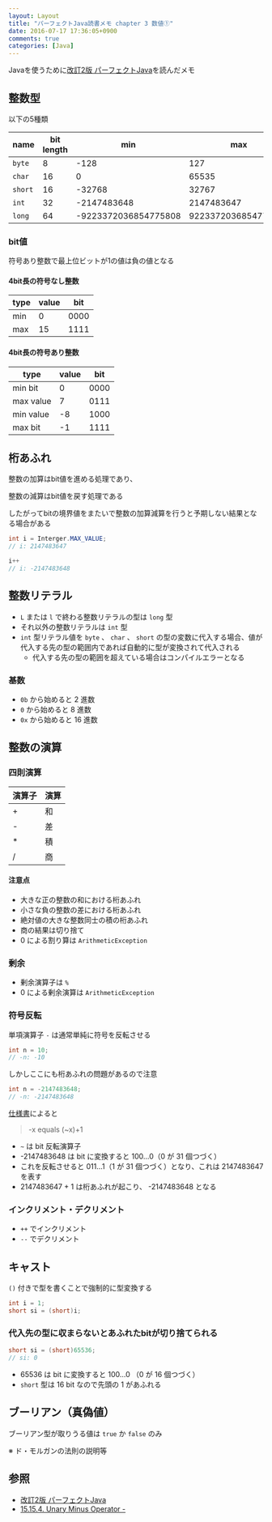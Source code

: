 ```yaml
---
layout: Layout
title: "パーフェクトJava読書メモ chapter 3 数値①"
date: 2016-07-17 17:36:05+0900
comments: true
categories: [Java]
---
```


Javaを使うために[改訂2版 パーフェクトJava](http://www.amazon.co.jp/gp/product/4774166855/ref=as_li_ss_tl?ie=UTF8&camp=247&creative=7399&creativeASIN=4774166855&linkCode=as2&tag=sojiro14-22)を読んだメモ

## 整数型
以下の5種類

| name   | bit length |  min  |  max  |
| ----- | ----------- | ----- | ----- |
| `byte`  | 8         | -128  |  127  |
| `char`  | 16        | 0     | 65535 |
| `short` | 16        | -32768 | 32767 |
| `int`   | 32        | -2147483648 | 2147483647 |
| `long`  | 64        | -9223372036854775808 | 9223372036854775807 |

### bit値
符号あり整数で最上位ビットが1の値は負の値となる

#### 4bit長の符号なし整数

| type | value | bit |
| ---- | ----- | ---- |
| min  | 0     | 0000 |
| max  | 15    | 1111 |

#### 4bit長の符号あり整数
| type      | value | bit |
| --------- | ----- | ---- |
| min bit   | 0     | 0000 |
| max value | 7     | 0111 |
| min value | -8    | 1000 |
| max bit   | -1    | 1111 |

## 桁あふれ
整数の加算はbit値を進める処理であり、

整数の減算はbit値を戻す処理である

したがってbitの境界値をまたいで整数の加算減算を行うと予期しない結果となる場合がある
```java
int i = Interger.MAX_VALUE;
// i: 2147483647

i++
// i: -2147483648
```

## 整数リテラル
* `L` または `l` で終わる整数リテラルの型は `long` 型
* それ以外の整数リテラルは `int` 型
* `int` 型リテラル値を `byte` 、 `char` 、 `short` の型の変数に代入する場合、値が代入する先の型の範囲内であれば自動的に型が変換されて代入される
    * 代入する先の型の範囲を超えている場合はコンパイルエラーとなる

### 基数
* `0b` から始めると 2 進数
* `0` から始めると 8 進数
* `0x` から始めると 16 進数

## 整数の演算
### 四則演算
| 演算子 | 演算 |
| ----- | ---- |
| +     | 和   |
| -     | 差   |
| *     | 積   |
| /     | 商   |

#### 注意点
* 大きな正の整数の和における桁あふれ
* 小さな負の整数の差における桁あふれ
* 絶対値の大きな整数同士の積の桁あふれ
* 商の結果は切り捨て
* 0 による割り算は `ArithmeticException`

### 剰余
* 剰余演算子は `%`
* 0 による剰余演算は `ArithmeticException`

### 符号反転
単項演算子 `-` は通常単純に符号を反転させる
```java
int n = 10;
// -n: -10
```

しかしここにも桁あふれの問題があるので注意
```java
int n = -2147483648;
// -n: -2147483648
```
[仕様書](http://docs.oracle.com/javase/specs/jls/se8/html/jls-15.html#jls-15.15.4)によると
> -x equals (~x)+1

* `~` は bit 反転演算子
* -2147483648 は bit に変換すると 100...0（0 が 31 個つづく）
* これを反転させると 011...1（1 が 31 個つづく）となり、これは 2147483647 を表す
* 2147483647 + 1 は桁あふれが起こり、 -2147483648 となる

### インクリメント・デクリメント
* `++` でインクリメント
* `--` でデクリメント

## キャスト
`()` 付きで型を書くことで強制的に型変換する
```java
int i = 1;
short si = (short)i;
```

### 代入先の型に収まらないとあふれたbitが切り捨てられる
```java
short si = (short)65536;
// si: 0
```
* 65536 は bit に変換すると 100...0 （0 が 16 個つづく）
* `short` 型は 16 bit なので先頭の 1 があふれる

## ブーリアン（真偽値）
ブーリアン型が取りうる値は `true` か `false` のみ

※ ド・モルガンの法則の説明等

## 参照
* [改訂2版 パーフェクトJava](http://www.amazon.co.jp/gp/product/4774166855/ref=as_li_ss_tl?ie=UTF8&camp=247&creative=7399&creativeASIN=4774166855&linkCode=as2&tag=sojiro14-22)
* [15.15.4. Unary Minus Operator -](http://docs.oracle.com/javase/specs/jls/se8/html/jls-15.html#jls-15.15.4)
